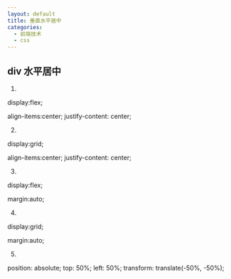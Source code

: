```yaml
---
layout: default
title: 垂直水平居中
categories:
  - 前端技术
  - css
---
```


## div 水平居中

1.
display:flex;

align-items:center;
justify-content: center;

2.
display:grid;

align-items:center;
justify-content: center;

3.
display:flex;

margin:auto;

4.
display:grid;

margin:auto;

<!-- flex是一维布局 -->
<!-- grid可以看做是二维布局 -->

5.
position: absolute;
top: 50%;
left: 50%;
transform: translate(-50%, -50%);

<!-- transform相对的是自身 -->
<!-- margin是相对的父元素 -->
